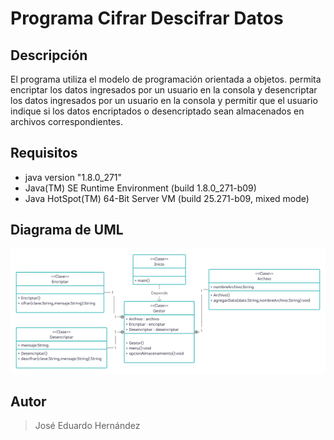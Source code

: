 # Programa Cifrar Descifrar Datos

## Descripción
El programa utiliza el modelo de programación orientada a objetos. permita encriptar los datos ingresados por un usuario en
la consola y desencriptar los datos ingresados por un usuario en la consola y permitir
que el usuario indique si los datos encriptados o desencriptado sean almacenados
en archivos correspondientes.

## Requisitos 

- java version "1.8.0_271"
- Java(TM) SE Runtime Environment (build 1.8.0_271-b09)
- Java HotSpot(TM) 64-Bit Server VM (build 25.271-b09, mixed mode)

## Diagrama de UML

![]( https://github.com/JoseEduardoUAM/CifrarDesifrarDatos/blob/main/Imagenes/UML.png )

## Autor

> José Eduardo Hernández